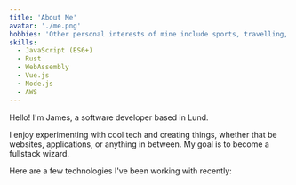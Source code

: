 ```yaml
---
title: 'About Me'
avatar: './me.png'
hobbies: 'Other personal interests of mine include sports, travelling, cooking & gaming.'
skills:
  - JavaScript (ES6+)
  - Rust
  - WebAssembly
  - Vue.js
  - Node.js
  - AWS
---
```


Hello! I'm James, a software developer based in Lund.

I enjoy experimenting with cool tech and creating things, whether that be websites, applications, or anything in between. My goal is to become a fullstack wizard.

Here are a few technologies I've been working with recently:
